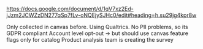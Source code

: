 https://docs.google.com/document/d/1qV7xz2Ed-jJzm2JCWZzDN277qSp7fLv-oNQEjySJHc0/edit#heading=h.su29jg4kpr8w

Only collected in canvas before.
Using Qualtrics.
No PII problems, so its GDPR compliant
Account level opt-out -> but should use canvas feature flags 
only for catalog
Product analysis team is creating the survey